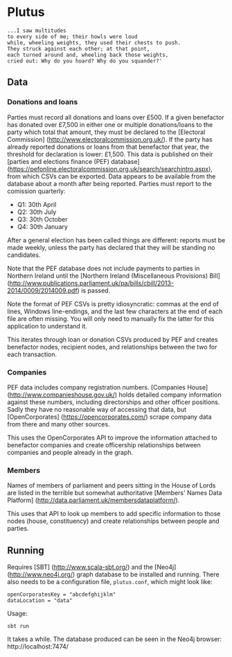 Plutus
======

	...I saw multitudes
	to every side of me; their howls were loud
	while, wheeling weights, they used their chests to push.
	They struck against each other; at that point,
	each turned around and, wheeling back those weights,
	cried out: Why do you hoard? Why do you squander?'


Data
----

### Donations and loans

Parties must record all donations and loans over £500. If a given benefactor has donated over £7,500 in either one or multiple donations/loans to the party which total that amount, they must be declared to the [Electoral Commission] (http://www.electoralcommission.org.uk/). If the party has already reported donations or loans from that benefactor that year, the threshold for declaration is lower: £1,500. This data is published on their [parties and elections finance (PEF) database] (https://pefonline.electoralcommission.org.uk/search/searchintro.aspx), from which CSVs can be exported. Data appears to be available from the database about a month after being reported. Parties must report to the comission quarterly:

 * Q1: 30th April
 * Q2: 30th July
 * Q3: 30th October
 * Q4: 30th January

After a general election has been called things are different: reports must be made weekly, unless the party has declared that they will be standing no candidates.

Note that the PEF database does not include payments to parties in Northern Ireland until the [Northern Ireland (Miscellaneous Provisions) Bill] (http://www.publications.parliament.uk/pa/bills/cbill/2013-2014/0009/2014009.pdf) is passed.

Note the format of PEF CSVs is pretty idiosyncratic: commas at the end of lines, Windows line-endings, and the last few characters at the end of each file are often missing. You will only need to manually fix the latter for this application to understand it.

This iterates through loan or donation CSVs produced by PEF and creates benefactor nodes, recipient nodes, and relationships between the two for each transaction.

### Companies

PEF data includes company registration numbers. [Companies House] (http://www.companieshouse.gov.uk/) holds detailed company information against these numbers, including directorships and other officer positions. Sadly they have no reasonable way of accessing that data, but [OpenCorporates] (https://opencorporates.com/) scrape company data from there and many other sources.

This uses the OpenCorporates API to improve the information attached to benefactor companies and create officership relationships between companies and people already in the graph.

### Members

Names of members of parliament and peers sitting in the House of Lords are listed in the terrible but somewhat authoritative [Members' Names Data Platform] (http://data.parliament.uk/membersdataplatform/).

This uses that API to look up members to add specific information to those nodes (house, constituency) and create relationships between people and parties.


Running
-------

Requires [SBT] (http://www.scala-sbt.org/) and the [Neo4j] (http://www.neo4j.org/) graph database to be installed and running. There also needs to be a configuration file, `plutus.conf`, which might look like:

    openCorporatesKey = "abcdefghijklm"
    dataLocation = "data"

Usage:

    sbt run

It takes a while. The database produced can be seen in the Neo4j browser: http://localhost:7474/

